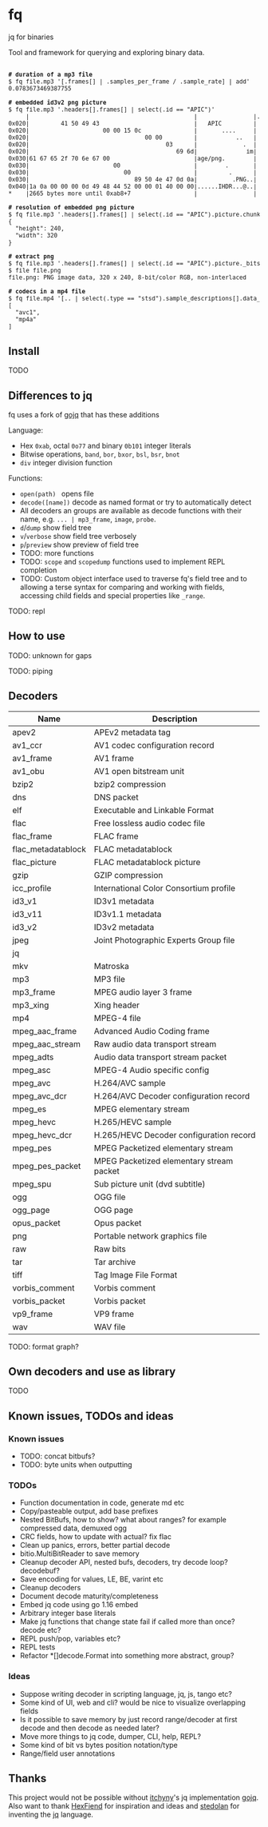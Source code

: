 # fq

jq for binaries

Tool and framework for querying and exploring binary data.

##

<sub>
<pre sh>
<b># duration of a mp3 file</b> 
$ fq file.mp3 '[.frames[] | .samples_per_frame / .sample_rate] | add' 
0.0783673469387755
 
<b># embedded id3v2 png picture</b> 
$ fq file.mp3 '.headers[].frames[] | select(.id == "APIC")' 
     |                                               |                |.headers[0].frames[1]:
0x020|         41 50 49 43                           |   APIC         |  id: "APIC" (Attached picture)
0x020|                     00 00 15 0c               |       ....     |  size: 2700
0x020|                                 00 00         |           ..   | -flags:
0x020|                                       03      |             .  |  text_encoding: UTF-8 (3)
0x020|                                          69 6d|              im|  mime_type: "image/png"
0x030|61 67 65 2f 70 6e 67 00                        |age/png.        |
0x030|                        00                     |        .       |  picture_type: 0
0x030|                           00                  |         .      |  description: ""
0x030|                              89 50 4e 47 0d 0a|          .PNG..| -picture: png
0x040|1a 0a 00 00 00 0d 49 48 44 52 00 00 01 40 00 00|......IHDR...@..|
*    |2665 bytes more until 0xab8+7                  |                |
 
<b># resolution of embedded png picture</b> 
$ fq file.mp3 '.headers[].frames[] | select(.id == "APIC").picture.chunks[] | select(.type == "IHDR") | {width, height}' 
{
  "height": 240,
  "width": 320
}
 
<b># extract png</b> 
$ fq file.mp3 '.headers[].frames[] | select(.id == "APIC").picture._bits' > file.png 
$ file file.png 
file.png: PNG image data, 320 x 240, 8-bit/color RGB, non-interlaced
 
<b># codecs in a mp4 file</b> 
$ fq file.mp4 '[.. | select(.type == "stsd").sample_descriptions[].data_format]' 
[
  "avc1",
  "mp4a"
]
</pre>
</sub>

## Install

TODO

## Differences to jq

fq uses a fork of [gojq](https://github.com/itchyny/gojq) that has these additions

Language:

- Hex `0xab`, octal `0o77` and binary `0b101` integer literals
- Bitwise operations, `band`, `bor`, `bxor`, `bsl`, `bsr`, `bnot`
- `div` integer division function

Functions:

- `open(path) ` opens file
- `decode([name])` decode as named format or try to automatically detect
- All decoders an groups are available as decode functions with their name, e.g. `... | mp3_frame`, `image`, `probe`.
- `d`/`dump` show field tree
- `v`/`verbose` show field tree verbosely
- `p`/`preview` show preview of field tree
- TODO: more functions
- TODO: `scope` and `scopedump` functions used to implement REPL completion
- TODO: Custom object interface used to traverse fq's field tree and to allowing a terse
syntax for comparing and working with fields, accessing child fields and special properties like `_range`.

TODO: repl

## How to use

TODO: unknown for gaps

TODO: piping

## Decoders

[./decoders_markdown.jq]: sh-start

|Name               |Description|
|-|-|
|apev2              |APEv2 metadata tag|
|av1_ccr            |AV1 codec configuration record|
|av1_frame          |AV1 frame|
|av1_obu            |AV1 open bitstream unit|
|bzip2              |bzip2 compression|
|dns                |DNS packet|
|elf                |Executable and Linkable Format|
|flac               |Free lossless audio codec file|
|flac_frame         |FLAC frame|
|flac_metadatablock |FLAC metadatablock|
|flac_picture       |FLAC metadatablock picture|
|gzip               |GZIP compression|
|icc_profile        |International Color Consortium profile|
|id3_v1             |ID3v1 metadata|
|id3_v11            |ID3v1.1 metadata|
|id3_v2             |ID3v2 metadata|
|jpeg               |Joint Photographic Experts Group file|
|jq                 ||
|mkv                |Matroska|
|mp3                |MP3 file|
|mp3_frame          |MPEG audio layer 3 frame|
|mp3_xing           |Xing header|
|mp4                |MPEG-4 file|
|mpeg_aac_frame     |Advanced Audio Coding frame|
|mpeg_aac_stream    |Raw audio data transport stream|
|mpeg_adts          |Audio data transport stream packet|
|mpeg_asc           |MPEG-4 Audio specific config|
|mpeg_avc           |H.264/AVC sample|
|mpeg_avc_dcr       |H.264/AVC Decoder configuration record|
|mpeg_es            |MPEG elementary stream|
|mpeg_hevc          |H.265/HEVC sample|
|mpeg_hevc_dcr      |H.265/HEVC Decoder configuration record|
|mpeg_pes           |MPEG Packetized elementary stream|
|mpeg_pes_packet    |MPEG Packetized elementary stream packet|
|mpeg_spu           |Sub picture unit (dvd subtitle)|
|ogg                |OGG file|
|ogg_page           |OGG page|
|opus_packet        |Opus packet|
|png                |Portable network graphics file|
|raw                |Raw bits|
|tar                |Tar archive|
|tiff               |Tag Image File Format|
|vorbis_comment     |Vorbis comment|
|vorbis_packet      |Vorbis packet|
|vp9_frame          |VP9 frame|
|wav                |WAV file|

[#]: sh-end

TODO: format graph?

## Own decoders and use as library

TODO

## Known issues, TODOs and ideas

### Known issues

- TODO: concat bitbufs?
- TODO: byte units when outputting

### TODOs

- Function documentation in code, generate md etc
- Copy/pasteable output, add base prefixes
- Nested BitBufs, how to show? what about ranges? for example compressed data, demuxed ogg
- CRC fields, how to update with actual? fix flac
- Clean up panics, errors, better partial decode
- bitio.MultiBitReader to save memory
- Cleanup decoder API, nested bufs, decoders, try decode loop? decodebuf?
- Save encoding for values, LE, BE, varint etc
- Cleanup decoders
- Document decode maturity/completeness
- Embed jq code using go 1.16 embed
- Arbitrary integer base literals
- Make jq functions that change state fail if called more than once? decode etc?
- REPL push/pop, variables etc?
- REPL tests
- Refactor *[]decode.Format into something more abstract, group?

### Ideas

- Suppose writing decoder in scripting language, jq, js, tango etc?
- Some kind of UI, web and cli? would be nice to visualize overlapping fields
- Is it possible to save memory by just record range/decoder at first decode and
then decode as needed later?
- Move more things to jq code, dumper, CLI, help, REPL?
- Some kind of bit vs bytes position notation/type
- Range/field user annotations

## Thanks

This project would not be possible without [itchyny](https://github.com/itchyny)'s
jq implementation [gojq](https://github.com/itchyny/gojq). Also want to thank
[HexFiend](https://github.com/HexFiend/HexFiend) for inspiration and ideas and
[stedolan](https://github.com/stedolan) for inventing the [jq](https://github.com/stedolan/jq)
language.
